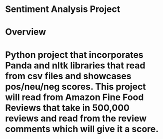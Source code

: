 # Sentiment Analysis Project

# Overview
# Python project that incorporates Panda and nltk libraries that read from csv files and showcases pos/neu/neg scores. This project will read from Amazon Fine Food Reviews that take in 500,000 reviews and read from the review comments which will give it a score. 
